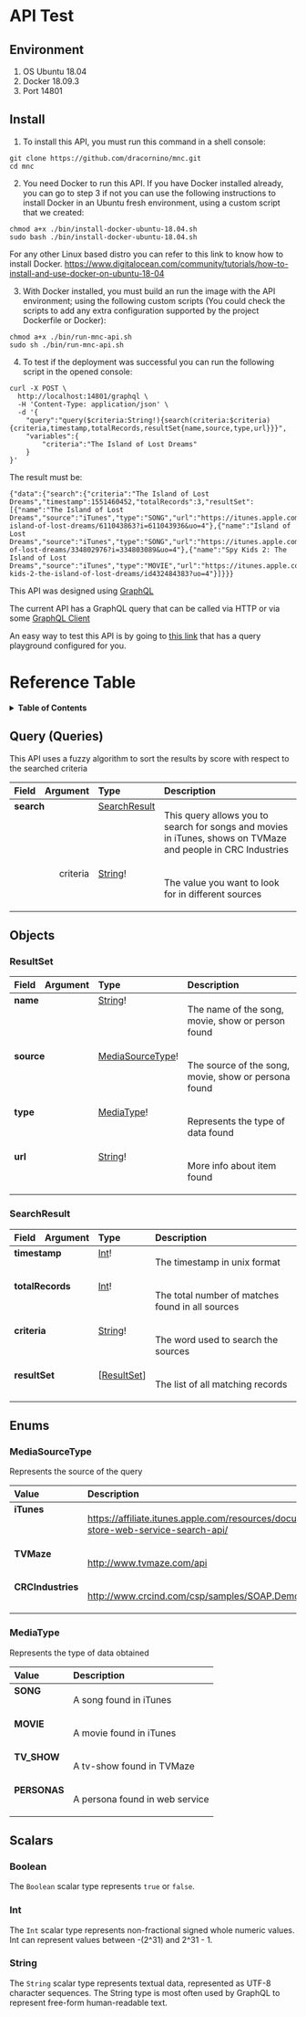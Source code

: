 # API Test

## Environment

1. OS Ubuntu 18.04
2. Docker 18.09.3
3. Port 14801

## Install

1. To install this API, you must run this command in a shell console:

```
git clone https://github.com/dracornino/mnc.git
cd mnc
```

2. You need Docker to run this API. If you have Docker installed already, you can go to step 3 if not you can use the following instructions to install Docker in an Ubuntu fresh environment, using a custom script that we created:

```
chmod a+x ./bin/install-docker-ubuntu-18.04.sh
sudo bash ./bin/install-docker-ubuntu-18.04.sh
```

For any other Linux based distro you can refer to this link to know how to install Docker.
https://www.digitalocean.com/community/tutorials/how-to-install-and-use-docker-on-ubuntu-18-04

3. With Docker installed, you must build an run the image with the API environment; using the following custom scripts (You could check the scripts to add any extra configuration supported by the project Dockerfile or Docker):

```
chmod a+x ./bin/run-mnc-api.sh
sudo sh ./bin/run-mnc-api.sh
```

4. To test if the deployment was successful you can run the following script in the opened console:

```
curl -X POST \
  http://localhost:14801/graphql \
  -H 'Content-Type: application/json' \
  -d '{
	"query":"query($criteria:String!){search(criteria:$criteria){criteria,timestamp,totalRecords,resultSet{name,source,type,url}}}",
	"variables":{
		"criteria":"The Island of Lost Dreams"
	}
}'
```

The result must be:

```
{"data":{"search":{"criteria":"The Island of Lost Dreams","timestamp":1551460452,"totalRecords":3,"resultSet":[{"name":"The Island of Lost Dreams","source":"iTunes","type":"SONG","url":"https://itunes.apple.com/us/album/the-island-of-lost-dreams/611043863?i=611043936&uo=4"},{"name":"Island of Lost Dreams","source":"iTunes","type":"SONG","url":"https://itunes.apple.com/us/album/island-of-lost-dreams/334802976?i=334803089&uo=4"},{"name":"Spy Kids 2: The Island of Lost Dreams","source":"iTunes","type":"MOVIE","url":"https://itunes.apple.com/us/movie/spy-kids-2-the-island-of-lost-dreams/id432484383?uo=4"}]}}}
```

This API was designed using [GraphQL](https://graphql.org/)

The current API has a GraphQL query that can be called via HTTP
or via some [GraphQL Client](https://graphql.org/code/#graphql-clients)

An easy way to test this API is by going to [this link](<http://localhost:14801/graphql?query=query(%24criteria%3AString!)%0A%7B%0A%20%20search(criteria%3A%20%24criteria)%20%7B%0A%20%20%20%20criteria%0A%20%20%20%20timestamp%0A%20%20%20%20totalRecords%0A%20%20%20%20resultSet%20%7B%0A%20%20%20%20%20%20name%0A%20%20%20%20%20%20source%0A%20%20%20%20%20%20type%0A%20%20%20%20%20%20url%0A%20%20%20%20%7D%0A%20%20%7D%0A%7D%0A&variables=%7B%0A%20%20%22criteria%22%3A%20%22The%20Island%20of%20Lost%20Dreams%22%0A%7D>) that has a query playground configured for you.

# Reference Table

<details>
  <summary><strong>Table of Contents</strong></summary>

-   [Query](#query)
-   [Objects](#objects)
    -   [ResultSet](#resultset)
    -   [SearchResult](#searchresult)
-   [Enums](#enums)
    -   [MediaSourceType](#mediasourcetype)
    -   [MediaType](#mediatype)
-   [Scalars](#scalars)
    -   [Boolean](#boolean)
    -   [Int](#int)
    -   [String](#string)

</details>

## Query (Queries)

This API uses a fuzzy algorithm to sort the results by score with respect to the searched criteria

<table>
<thead>
<tr>
<th align="left">Field</th>
<th align="right">Argument</th>
<th align="left">Type</th>
<th align="left">Description</th>
</tr>
</thead>
<tbody>
<tr>
<td colspan="2" valign="top"><strong>search</strong></td>
<td valign="top"><a href="#searchresult">SearchResult</a></td>
<td>

This query allows you to search for songs and movies in iTunes, shows on TVMaze and people in CRC Industries

</td>
</tr>
<tr>
<td colspan="2" align="right" valign="top">criteria</td>
<td valign="top"><a href="#string">String</a>!</td>
<td>

The value you want to look for in different sources

</td>
</tr>
</tbody>
</table>

## Objects

### ResultSet

<table>
<thead>
<tr>
<th align="left">Field</th>
<th align="right">Argument</th>
<th align="left">Type</th>
<th align="left">Description</th>
</tr>
</thead>
<tbody>
<tr>
<td colspan="2" valign="top"><strong>name</strong></td>
<td valign="top"><a href="#string">String</a>!</td>
<td>

The name of the song, movie, show or person found

</td>
</tr>
<tr>
<td colspan="2" valign="top"><strong>source</strong></td>
<td valign="top"><a href="#mediasourcetype">MediaSourceType</a>!</td>
<td>

The source of the song, movie, show or persona found

</td>
</tr>
<tr>
<td colspan="2" valign="top"><strong>type</strong></td>
<td valign="top"><a href="#mediatype">MediaType</a>!</td>
<td>

Represents the type of data found

</td>
</tr>
<tr>
<td colspan="2" valign="top"><strong>url</strong></td>
<td valign="top"><a href="#string">String</a>!</td>
<td>

More info about item found

</td>
</tr>
</tbody>
</table>

### SearchResult

<table>
<thead>
<tr>
<th align="left">Field</th>
<th align="right">Argument</th>
<th align="left">Type</th>
<th align="left">Description</th>
</tr>
</thead>
<tbody>
<tr>
<td colspan="2" valign="top"><strong>timestamp</strong></td>
<td valign="top"><a href="#int">Int</a>!</td>
<td>

The timestamp in unix format

</td>
</tr>
<tr>
<td colspan="2" valign="top"><strong>totalRecords</strong></td>
<td valign="top"><a href="#int">Int</a>!</td>
<td>

The total number of matches found in all sources

</td>
</tr>
<tr>
<td colspan="2" valign="top"><strong>criteria</strong></td>
<td valign="top"><a href="#string">String</a>!</td>
<td>

The word used to search the sources

</td>
</tr>
<tr>
<td colspan="2" valign="top"><strong>resultSet</strong></td>
<td valign="top">[<a href="#resultset">ResultSet</a>]</td>
<td>

The list of all matching records

</td>
</tr>
</tbody>
</table>

## Enums

### MediaSourceType

Represents the source of the query

<table>
<thead>
<th align="left">Value</th>
<th align="left">Description</th>
</thead>
<tbody>
<tr>
<td valign="top"><strong>iTunes</strong></td>
<td>

https://affiliate.itunes.apple.com/resources/documentation/itunes-store-web-service-search-api/

</td>
</tr>
<tr>
<td valign="top"><strong>TVMaze</strong></td>
<td>

http://www.tvmaze.com/api

</td>
</tr>
<tr>
<td valign="top"><strong>CRCIndustries</strong></td>
<td>

http://www.crcind.com/csp/samples/SOAP.Demo.cls

</td>
</tr>
</tbody>
</table>

### MediaType

Represents the type of data obtained

<table>
<thead>
<th align="left">Value</th>
<th align="left">Description</th>
</thead>
<tbody>
<tr>
<td valign="top"><strong>SONG</strong></td>
<td>

A song found in iTunes

</td>
</tr>
<tr>
<td valign="top"><strong>MOVIE</strong></td>
<td>

A movie found in iTunes

</td>
</tr>
<tr>
<td valign="top"><strong>TV_SHOW</strong></td>
<td>

A tv-show found in TVMaze

</td>
</tr>
<tr>
<td valign="top"><strong>PERSONAS</strong></td>
<td>

A persona found in web service

</td>
</tr>
</tbody>
</table>

## Scalars

### Boolean

The `Boolean` scalar type represents `true` or `false`.

### Int

The `Int` scalar type represents non-fractional signed whole numeric values. Int can represent values between -(2^31) and 2^31 - 1.

### String

The `String` scalar type represents textual data, represented as UTF-8 character sequences. The String type is most often used by GraphQL to represent free-form human-readable text.
